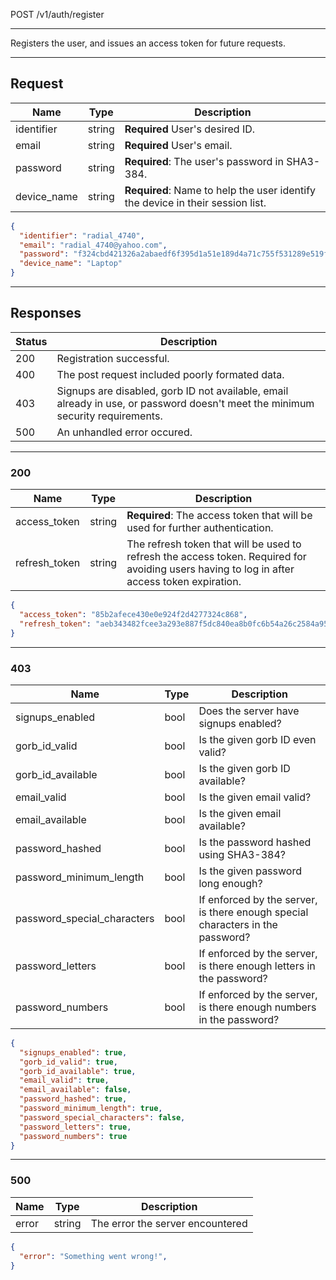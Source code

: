 POST /v1/auth/register

---

Registers the user, and issues an access token for future requests.

---

## Request

| Name        | Type   | Description                                                                    |
| ----------- | ------ | ------------------------------------------------------------------------------ |
| identifier  | string | **Required** User's desired ID.                                                |
| email       | string | **Required** User's email.                                                     |
| password    | string | **Required**: The user's password in SHA3-384.                                 |
| device_name | string | **Required**: Name to help the user identify the device in their session list. |

```json
{
  "identifier": "radial_4740",
  "email": "radial_4740@yahoo.com",
  "password": "f324cbd421326a2abaedf6f395d1a51e189d4a71c755f531289e519f079b224664961e385afcc37da348bd859f34fd1c",
  "device_name": "Laptop"
}
```

---

## Responses

| Status | Description                                                                                                                    |
|--------|--------------------------------------------------------------------------------------------------------------------------------|
| 200    | Registration successful.                                                                                                       |
| 400    | The post request included poorly formated data.                                                                                |
| 403    | Signups are disabled, gorb ID not available, email already in use, or password doesn't meet the minimum security requirements. |
| 500    | An unhandled error occured.                                                                                                    |

---

### 200

| Name          | Type   | Description                                                                                                                                  |
| ------------- | ------ | -------------------------------------------------------------------------------------------------------------------------------------------- |
| access_token  | string | **Required**: The access token that will be used for further authentication.                                                                 |
| refresh_token | string | The refresh token that will be used to refresh the access token. Required for avoiding users having to log in after access token expiration. |

```json
{
  "access_token": "85b2afece430e0e924f2d4277324c868",
  "refresh_token": "aeb343482fcee3a293e887f5dc840ea8b0fc6b54a26c2584a95a5bc91ff4a749"
}
```

---

### 403

| Name                        | Type | Description                                                                    |
| --------------------------- | ---- | ------------------------------------------------------------------------------ |
| signups_enabled             | bool | Does the server have signups enabled?                                          |
| gorb_id_valid               | bool | Is the given gorb ID even valid?                                               |
| gorb_id_available           | bool | Is the given gorb ID available?                                                |
| email_valid                 | bool | Is the given email valid?                                                      |
| email_available             | bool | Is the given email available?                                                  |
| password_hashed             | bool | Is the password hashed using SHA3-384?                                         |
| password_minimum_length     | bool | Is the given password long enough?                                             |
| password_special_characters | bool | If enforced by the server, is there enough special characters in the password? |
| password_letters            | bool | If enforced by the server, is there enough letters in the password?            |
| password_numbers            | bool | If enforced by the server, is there enough numbers in the password?            |

```json
{
  "signups_enabled": true,
  "gorb_id_valid": true,
  "gorb_id_available": true,
  "email_valid": true,
  "email_available": false,
  "password_hashed": true,
  "password_minimum_length": true,
  "password_special_characters": false,
  "password_letters": true,
  "password_numbers": true
}
```

---

### 500

| Name  | Type   | Description                      |
| ----- | ------ | -------------------------------- |
| error | string | The error the server encountered |

```json
{
  "error": "Something went wrong!",
}
```
